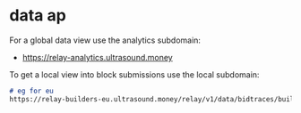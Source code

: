 # data ap

For a global data view use the analytics subdomain:

* https://relay-analytics.ultrasound.money

To get a local view into block submissions use the local subdomain:

```markdown
# eg for eu
https://relay-builders-eu.ultrasound.money/relay/v1/data/bidtraces/builder_blocks_received
```
